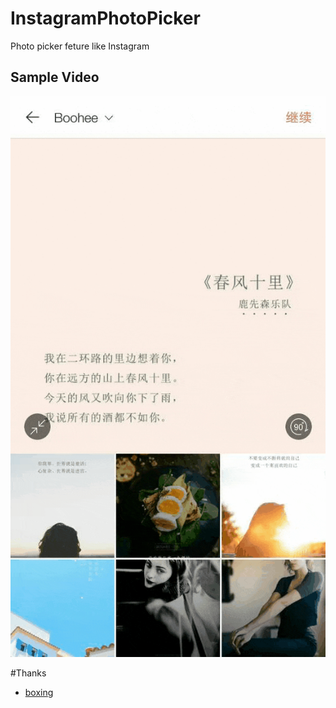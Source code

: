 # InstagramPhotoPicker

Photo picker feture like Instagram


## Sample Video
![](./gif/screenshot.gif)


#Thanks
- [boxing](https://github.com/Bilibili/boxing)
